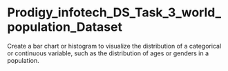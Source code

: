 # Prodigy_infotech_DS_Task_3_world_population_Dataset
Create a bar chart or histogram to visualize the distribution of a categorical or continuous variable, such as the distribution of ages or genders in a population.
